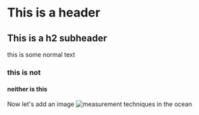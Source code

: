 # This is a header
## This is a h2 subheader

this is some normal text

### this is not
#### neither is this

Now let's add an image
![measurement techniques in the ocean](https://globalocean.noaa.gov/wp-content/uploads/2022/07/CODGraphicweb.jpg)

